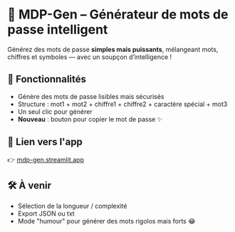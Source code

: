 # 🔐 MDP-Gen – Générateur de mots de passe intelligent

Générez des mots de passe **simples mais puissants**, mélangeant mots, chiffres et symboles — avec un soupçon d’intelligence !

## 🚀 Fonctionnalités

- Génère des mots de passe lisibles mais sécurisés
- Structure : mot1 + mot2 + chiffre1 + chiffre2 + caractère spécial + mot3
- Un seul clic pour générer
- **Nouveau** : bouton pour copier le mot de passe ✨

## 📍 Lien vers l'app
👉 [mdp-gen.streamlit.app](https://mdp-gen.streamlit.app)

## 🛠️ À venir

- Sélection de la longueur / complexité
- Export JSON ou txt
- Mode "humour" pour générer des mots rigolos mais forts 😂
